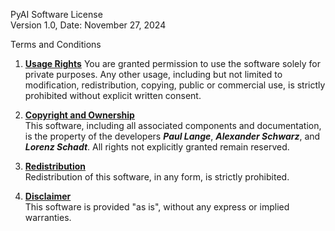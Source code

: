 PyAI Software License  
Version 1.0, Date: November 27, 2024  

Terms and Conditions  

1. <u>**Usage Rights**</u>
   You are granted permission to use the software solely for private purposes. Any other usage, 
   including but not limited to modification, redistribution, copying, public or commercial use, 
   is strictly prohibited without explicit written consent.  

2. <u>**Copyright and Ownership**</u>  
   This software, including all associated components and documentation, is the property of the 
   developers _**Paul Lange**_, _**Alexander Schwarz**_, and _**Lorenz Schadt**_. All rights not 
   explicitly granted remain reserved.  

3. <u>**Redistribution**</u>  
   Redistribution of this software, in any form, is strictly prohibited.  

4. <u>**Disclaimer**</u>  
   This software is provided "as is", without any express or implied warranties.  
